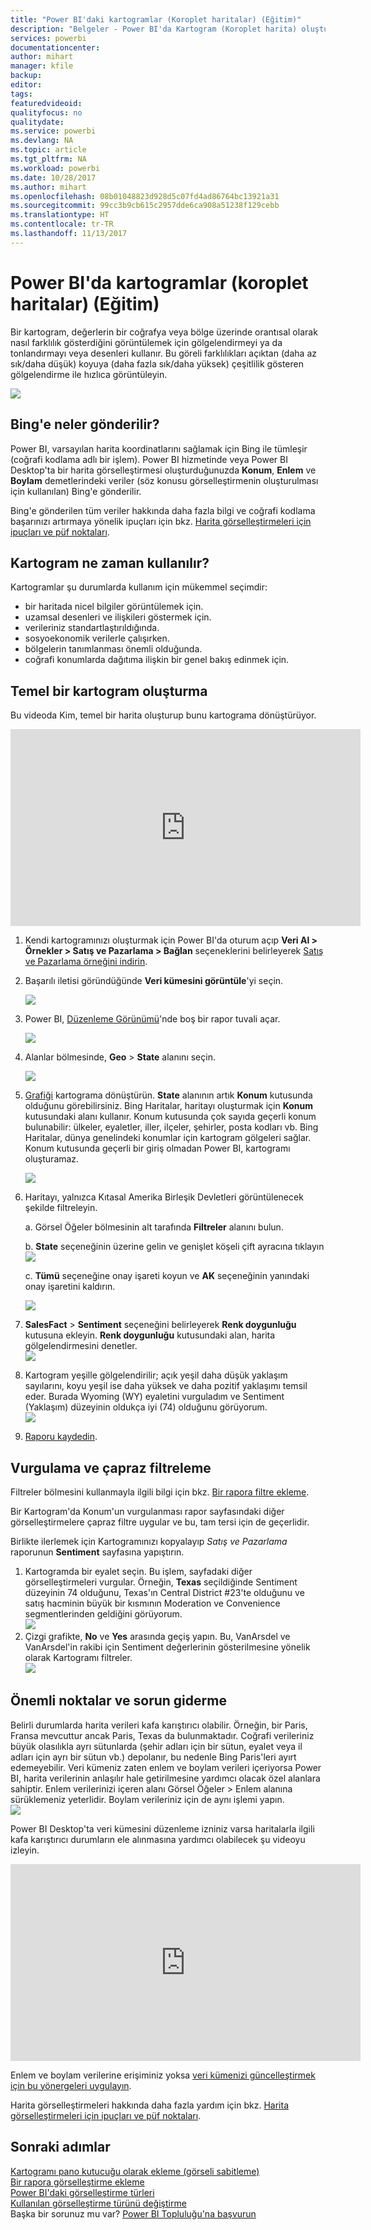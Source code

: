 ```yaml
---
title: "Power BI'daki kartogramlar (Koroplet haritalar) (Eğitim)"
description: "Belgeler - Power BI'da Kartogram (Koroplet harita) oluşturma konusunda eğitim"
services: powerbi
documentationcenter: 
author: mihart
manager: kfile
backup: 
editor: 
tags: 
featuredvideoid: 
qualityfocus: no
qualitydate: 
ms.service: powerbi
ms.devlang: NA
ms.topic: article
ms.tgt_pltfrm: NA
ms.workload: powerbi
ms.date: 10/28/2017
ms.author: mihart
ms.openlocfilehash: 08b01048823d928d5c07fd4ad86764bc13921a31
ms.sourcegitcommit: 99cc3b9cb615c2957dde6ca908a51238f129cebb
ms.translationtype: HT
ms.contentlocale: tr-TR
ms.lasthandoff: 11/13/2017
---
```

# <a name="filled-maps-choropleths-in-power-bi-tutorial"></a>Power BI'da kartogramlar (koroplet haritalar) (Eğitim)
Bir kartogram, değerlerin bir coğrafya veya bölge üzerinde orantısal olarak nasıl farklılık gösterdiğini görüntülemek için gölgelendirmeyi ya da tonlandırmayı veya desenleri kullanır.  Bu göreli farklılıkları açıktan (daha az sık/daha düşük) koyuya (daha fazla sık/daha yüksek) çeşitlilik gösteren gölgelendirme ile hızlıca görüntüleyin.    

![](media/power-bi-visualization-filled-maps-choropleths/large_map.png)

## <a name="what-is-sent-to-bing"></a>Bing'e neler gönderilir?
Power BI, varsayılan harita koordinatlarını sağlamak için Bing ile tümleşir (coğrafi kodlama adlı bir işlem). Power BI hizmetinde veya Power BI Desktop'ta bir harita görselleştirmesi oluşturduğunuzda **Konum**, **Enlem** ve **Boylam** demetlerindeki veriler (söz konusu görselleştirmenin oluşturulması için kullanılan) Bing'e gönderilir.

Bing'e gönderilen tüm veriler hakkında daha fazla bilgi ve coğrafi kodlama başarınızı artırmaya yönelik ipuçları için bkz. [Harita görselleştirmeleri için ipuçları ve püf noktaları](power-bi-map-tips-and-tricks.md).

## <a name="when-to-use-a-filled-map"></a>Kartogram ne zaman kullanılır?
Kartogramlar şu durumlarda kullanım için mükemmel seçimdir:

* bir haritada nicel bilgiler görüntülemek için.
* uzamsal desenleri ve ilişkileri göstermek için.
* verileriniz standartlaştırıldığında.
* sosyoekonomik verilerle çalışırken.
* bölgelerin tanımlanması önemli olduğunda.
* coğrafi konumlarda dağıtıma ilişkin bir genel bakış edinmek için.

## <a name="create-a-basic-filled-map"></a>Temel bir kartogram oluşturma
Bu videoda Kim, temel bir harita oluşturup bunu kartograma dönüştürüyor.

<iframe width="560" height="315" src="https://www.youtube.com/embed/ajTPGNpthcg" frameborder="0" allowfullscreen></iframe>


1. Kendi kartogramınızı oluşturmak için Power BI'da oturum açıp **Veri Al \> Örnekler \> Satış ve Pazarlama \> Bağlan** seçeneklerini belirleyerek [Satış ve Pazarlama örneğini indirin](sample-datasets.md).
2. Başarılı iletisi göründüğünde **Veri kümesini görüntüle**'yi seçin. 
   
   ![](media/power-bi-visualization-filled-maps-choropleths/power-bi-view-dataset.png)
3. Power BI, [Düzenleme Görünümü](service-interact-with-a-report-in-editing-view.md)'nde boş bir rapor tuvali açar.
   
    ![](media/power-bi-visualization-filled-maps-choropleths/power-bi-blank-canvas.png)
4. Alanlar bölmesinde, **Geo** \> **State** alanını seçin.    
   
   ![](media/power-bi-visualization-filled-maps-choropleths/img002.png)
5. [Grafiği](power-bi-report-change-visualization-type.md) kartograma dönüştürün. **State** alanının artık **Konum** kutusunda olduğunu görebilirsiniz. Bing Haritalar, haritayı oluşturmak için **Konum** kutusundaki alanı kullanır.  Konum kutusunda çok sayıda geçerli konum bulunabilir: ülkeler, eyaletler, iller, ilçeler, şehirler, posta kodları vb. Bing Haritalar, dünya genelindeki konumlar için kartogram gölgeleri sağlar. Konum kutusunda geçerli bir giriş olmadan Power BI, kartogramı oluşturamaz.  
   
   ![](media/power-bi-visualization-filled-maps-choropleths/img003.png)
6. Haritayı, yalnızca Kıtasal Amerika Birleşik Devletleri görüntülenecek şekilde filtreleyin.
   
   a.  Görsel Öğeler bölmesinin alt tarafında **Filtreler** alanını bulun.
   
   b.  **State** seçeneğinin üzerine gelin ve genişlet köşeli çift ayracına tıklayın  
   ![](media/power-bi-visualization-filled-maps-choropleths/img004.png)
   
   c.  **Tümü** seçeneğine onay işareti koyun ve **AK** seçeneğinin yanındaki onay işaretini kaldırın.
   
   ![](media/power-bi-visualization-filled-maps-choropleths/img005.png)
7. **SalesFact** \> **Sentiment** seçeneğini belirleyerek **Renk doygunluğu** kutusuna ekleyin. **Renk doygunluğu** kutusundaki alan, harita gölgelendirmesini denetler.  
   ![](media/power-bi-visualization-filled-maps-choropleths/power-bi-color-saturation.png)
8. Kartogram yeşille gölgelendirilir; açık yeşil daha düşük yaklaşım sayılarını, koyu yeşil ise daha yüksek ve daha pozitif yaklaşımı temsil eder.  Burada Wyoming (WY) eyaletini vurguladım ve Sentiment (Yaklaşım) düzeyinin oldukça iyi (74) olduğunu görüyorum.  
   ![](media/power-bi-visualization-filled-maps-choropleths/img007.png)
9. [Raporu kaydedin](service-report-save.md).

## <a name="highlighting-and-cross-filtering"></a>Vurgulama ve çapraz filtreleme
Filtreler bölmesini kullanmayla ilgili bilgi için bkz. [Bir rapora filtre ekleme](power-bi-report-add-filter.md).

Bir Kartogram'da Konum'un vurgulanması rapor sayfasındaki diğer görselleştirmelere çapraz filtre uygular ve bu, tam tersi için de geçerlidir. 

Birlikte ilerlemek için Kartogramınızı kopyalayıp *Satış ve Pazarlama* raporunun **Sentiment** sayfasına yapıştırın. 

1. Kartogramda bir eyalet seçin.  Bu işlem, sayfadaki diğer görselleştirmeleri vurgular. Örneğin, **Texas** seçildiğinde Sentiment düzeyinin 74 olduğunu, Texas'ın Central District \#23'te olduğunu ve satış hacminin büyük bir kısmının Moderation ve Convenience segmentlerinden geldiğini görüyorum.   
   ![](media/power-bi-visualization-filled-maps-choropleths/img008.png)
2. Çizgi grafikte, **No** ve **Yes** arasında geçiş yapın. Bu, VanArsdel ve VanArsdel'in rakibi için Sentiment değerlerinin gösterilmesine yönelik olarak Kartogramı filtreler.  
   ![](media/power-bi-visualization-filled-maps-choropleths/img009.gif)

## <a name="considerations-and-troubleshooting"></a>Önemli noktalar ve sorun giderme
Belirli durumlarda harita verileri kafa karıştırıcı olabilir.  Örneğin, bir Paris, Fransa mevcuttur ancak Paris, Texas da bulunmaktadır. Coğrafi verileriniz büyük olasılıkla ayrı sütunlarda (şehir adları için bir sütun, eyalet veya il adları için ayrı bir sütun vb.) depolanır, bu nedenle Bing Paris'leri ayırt edemeyebilir. Veri kümeniz zaten enlem ve boylam verileri içeriyorsa Power BI, harita verilerinin anlaşılır hale getirilmesine yardımcı olacak özel alanlara sahiptir. Enlem verilerinizi içeren alanı Görsel Öğeler \> Enlem alanına sürüklemeniz yeterlidir.  Boylam verileriniz için de aynı işlemi yapın.  
![](media/power-bi-visualization-filled-maps-choropleths/pbi_latitude.png) 

Power BI Desktop'ta veri kümesini düzenleme izniniz varsa haritalarla ilgili kafa karıştırıcı durumların ele alınmasına yardımcı olabilecek şu videoyu izleyin.

<iframe width="560" height="315" src="https://www.youtube.com/embed/Co2z9b-s_yM" frameborder="0" allowfullscreen></iframe>

Enlem ve boylam verilerine erişiminiz yoksa [veri kümenizi güncelleştirmek için bu yönergeleri uygulayın](https://support.office.com/article/Maps-in-Power-View-8A9B2AF3-A055-4131-A327-85CC835271F7).

Harita görselleştirmeleri hakkında daha fazla yardım için bkz. [Harita görselleştirmeleri için ipuçları ve püf noktaları](power-bi-map-tips-and-tricks.md).

## <a name="next-steps"></a>Sonraki adımlar
[Kartogramı pano kutucuğu olarak ekleme (görseli sabitleme)](service-dashboard-tiles.md)    
 [Bir rapora görselleştirme ekleme](power-bi-report-add-visualizations-i.md)  
 [Power BI'daki görselleştirme türleri](power-bi-visualization-types-for-reports-and-q-and-a.md)    
 [Kullanılan görselleştirme türünü değiştirme](power-bi-report-change-visualization-type.md)      
Başka bir sorunuz mu var? [Power BI Topluluğu'na başvurun](http://community.powerbi.com/)

